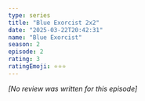 ```yaml
---
type: series
title: "Blue Exorcist 2x2"
date: "2025-03-22T20:42:31"
name: "Blue Exorcist"
season: 2
episode: 2
rating: 3
ratingEmoji: ⭐️⭐️⭐️
---
```


*[No review was written for this episode]*
